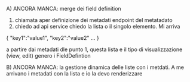 A) ANCORA MANCA: merge dei field definition 
1) chiamata aper definizione dei metadati endpoint del metatadato
2) chiedo ad api service chiedo la lista o il singolo elemento. Mi arriva
 
 
 {
  "key1":"value1",
  "key2":"value2"
    ...
 }
 
 a partire dai metadati dle punto 1, questa lista e il tipo di visualizzazione (view, edit) genero i FieldDefintion

B) ANCORA MANCA: la gestione dinamica delle liste con i metdati.
A me arrivano i metadati con la lista e io la devo renderizzare

